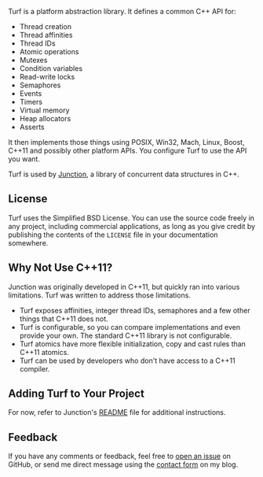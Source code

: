 Turf is a platform abstraction library. It defines a common C++ API for:

* Thread creation
* Thread affinities
* Thread IDs
* Atomic operations
* Mutexes
* Condition variables
* Read-write locks
* Semaphores
* Events
* Timers
* Virtual memory
* Heap allocators
* Asserts

It then implements those things using POSIX, Win32, Mach, Linux, Boost, C++11 and possibly other platform APIs. You configure Turf to use the API you want.

Turf is used by [Junction](https://github.com/preshing/junction), a library of concurrent data structures in C++.

## License

Turf uses the Simplified BSD License. You can use the source code freely in any project, including commercial applications, as long as you give credit by publishing the contents of the `LICENSE` file in your documentation somewhere.

## Why Not Use C++11?

Junction was originally developed in C++11, but quickly ran into various limitations. Turf was written to address those limitations.

* Turf exposes affinities, integer thread IDs, semaphores and a few other things that C++11 does not.
* Turf is configurable, so you can compare implementations and even provide your own. The standard C++11 library is not configurable.
* Turf atomics have more flexible initialization, copy and cast rules than C++11 atomics.
* Turf can be used by developers who don't have access to a C++11 compiler.

## Adding Turf to Your Project

For now, refer to Junction's [README](https://github.com/preshing/junction/README.md) file for additional instructions.

## Feedback

If you have any comments or feedback, feel free to [open an issue](https://github.com/preshing/junction/issues) on GitHub, or send me direct message using the [contact form](http://preshing.com/contact/) on my blog.
